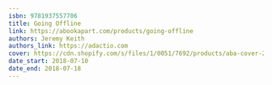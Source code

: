 ```yaml
---
isbn: 9781937557706
title: Going Offline
link: https://abookapart.com/products/going-offline
authors: Jeremy Keith
authors_link: https://adactio.com
cover: https://cdn.shopify.com/s/files/1/0051/7692/products/aba-cover-26_100x@2x.png
date_start: 2018-07-10
date_end: 2018-07-18
---
```

